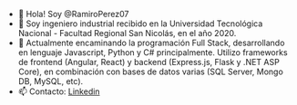 - 👋 Hola! Soy @RamiroPerez07
- 👀 Soy ingeniero industrial recibido en la Universidad Tecnológica Nacional - Facultad Regional San Nicolás, en el año 2020.
- 🌱 Actualmente encaminando la programación Full Stack, desarrollando en lenguaje Javascript, Python y C# principalmente. Utilizo frameworks de frontend (Angular, React) y backend (Express.js, Flask y .NET ASP Core), en combinación con bases de datos varias (SQL Server, Mongo DB, MySQL, etc).
- 📫 Contacto:
[Linkedin](https://www.linkedin.com/in/ramiroperez97/)

<!---
RamiroPerez07/RamiroPerez07 is a ✨ special ✨ repository because its `README.md` (this file) appears on your GitHub profile.
You can click the Preview link to take a look at your changes.
--->
